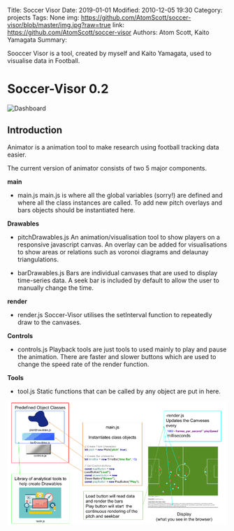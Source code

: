 Title: Soccer Visor
Date: 2019-01-01 
Modified: 2010-12-05 19:30
Category: projects
Tags: None
img: https://github.com/AtomScott/soccer-visor/blob/master/img.jpg?raw=true
link: https://github.com/AtomScott/soccer-visor
Authors: Atom Scott, Kaito Yamagata
Summary: 

Sooccer Visor is a tool, created by myself and Kaito Yamagata, used to visualise data in Football.

# Soccer-Visor 0.2

![Dashboard](animator/soccer-visor-dashboard.png)

## Introduction

Animator is a animation tool to make research using football tracking data easier.

The current version of animator consists of two 5 major components.

**main**

- main.js
    main.js is where all the global variables (sorry!) are defined and where all the class instances are called. To add new pitch overlays and bars objects should be instantiated here.

**Drawables**

- pitchDrawables.js
    An animation/visualisation tool to show players on a responsive javascript canvas. An overlay can be added for visualisations to show areas or relations such as voronoi diagrams and delaunay triangulations.

- barDrawables.js
    Bars are individual canvases that are used to display time-series data. A seek bar is included by default to allow the user to manually change the time.

**render**

- render.js
    Soccer-Visor utilises the setInterval function to repeatedly draw to the canvases.

**Controls**

- controls.js
    Playback tools are just tools to used mainly to play and pause the animation. There are faster and slower buttons which are used to change the speed rate of the render function.

**Tools**

- tool.js
    Static functions that can be called by any object are put in here.

![Overview](animator/soccer-visor-overview.png)


